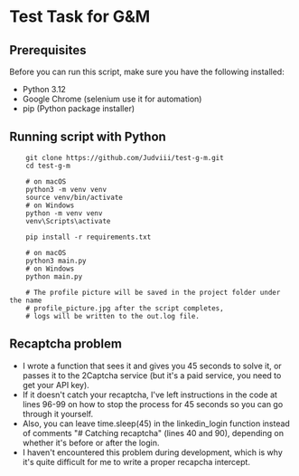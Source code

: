 # Test Task for G&M
## Prerequisites

Before you can run this script, make sure you have the following installed:

- Python 3.12
- Google Chrome (selenium use it for automation)
- pip (Python package installer) 

## Running script with Python
```shell
    git clone https://github.com/Judviii/test-g-m.git
    cd test-g-m
    
    # on macOS
    python3 -m venv venv
    source venv/bin/activate
    # on Windows
    python -m venv venv
    venv\Scripts\activate
    
    pip install -r requirements.txt
    
    # on macOS
    python3 main.py
    # on Windows
    python main.py

    # The profile picture will be saved in the project folder under the name
    # profile_picture.jpg after the script completes,
    # logs will be written to the out.log file.

```

## Recaptcha problem
- I wrote a function that sees it and gives you 45 seconds to solve it, or passes it to the 2Captcha service (but it's a paid service, you need to get your API key).
- If it doesn't catch your recaptcha, I've left instructions in the code at lines 96-99 on how to stop the process for 45 seconds so you can go through it yourself.
- Also, you can leave time.sleep(45) in the linkedin_login function instead of comments "# Catching recaptcha" (lines 40 and 90), depending on whether it's before or after the login.
- I haven't encountered this problem during development, which is why it's quite difficult for me to write a proper recapcha intercept.
